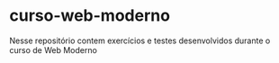 # curso-web-moderno
Nesse repositório contem exercícios e testes desenvolvidos durante o curso de Web Moderno
